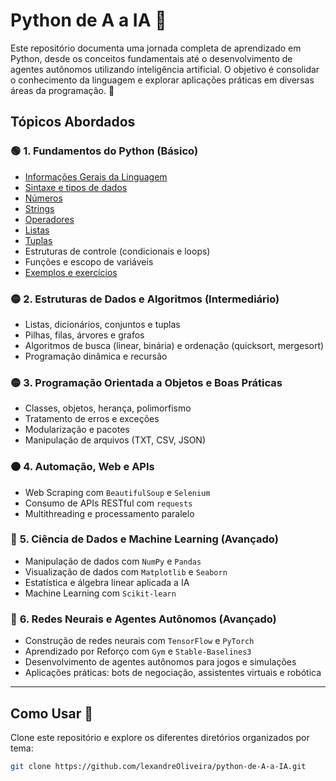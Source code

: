 
# **Python de A a IA** 🚀  

Este repositório documenta uma jornada completa de aprendizado em Python, desde os conceitos fundamentais até o desenvolvimento de agentes autônomos utilizando inteligência artificial. O objetivo é consolidar o conhecimento da linguagem e explorar aplicações práticas em diversas áreas da programação.  👣

## **Tópicos Abordados**  

### 🟢 **1. Fundamentos do Python (Básico)**
- [Informações Gerais da Linguagem](Fundamentos/gerais.md) 
- [Sintaxe e tipos de dados](Fundamentos/TiposDados/tiposDados.md)  
- [Números](Fundamentos/Numeros/numeros.md)
- [Strings](Fundamentos/Strings/strings.md)
- [Operadores](Fundamentos/Operadores/operadores.md)
- [Listas](Fundamentos/Listas/Listas.md)
- [Tuplas](Fundamentos/Tuplas/Tuplas.md)
- Estruturas de controle (condicionais e loops)  
- Funções e escopo de variáveis  
- [Exemplos e exercícios](Fundamentos/exercicios.py)

### 🟡 **2. Estruturas de Dados e Algoritmos (Intermediário)**  
- Listas, dicionários, conjuntos e tuplas  
- Pilhas, filas, árvores e grafos  
- Algoritmos de busca (linear, binária) e ordenação (quicksort, mergesort)  
- Programação dinâmica e recursão  

### 🟡 **3. Programação Orientada a Objetos e Boas Práticas**  
- Classes, objetos, herança, polimorfismo  
- Tratamento de erros e exceções  
- Modularização e pacotes  
- Manipulação de arquivos (TXT, CSV, JSON)  

### 🟠 **4. Automação, Web e APIs**  
- Web Scraping com `BeautifulSoup` e `Selenium`  
- Consumo de APIs RESTful com `requests`  
- Multithreading e processamento paralelo  

### 🔵 **5. Ciência de Dados e Machine Learning (Avançado)**  
- Manipulação de dados com `NumPy` e `Pandas`  
- Visualização de dados com `Matplotlib` e `Seaborn`  
- Estatística e álgebra linear aplicada a IA  
- Machine Learning com `Scikit-learn`  

### 🔴 **6. Redes Neurais e Agentes Autônomos (Avançado)**  
- Construção de redes neurais com `TensorFlow` e `PyTorch`  
- Aprendizado por Reforço com `Gym` e `Stable-Baselines3`  
- Desenvolvimento de agentes autônomos para jogos e simulações  
- Aplicações práticas: bots de negociação, assistentes virtuais e robótica  

---

## **Como Usar** 📌  
Clone este repositório e explore os diferentes diretórios organizados por tema:  

```bash
git clone https://github.com/lexandreOliveira/python-de-A-a-IA.git
```



